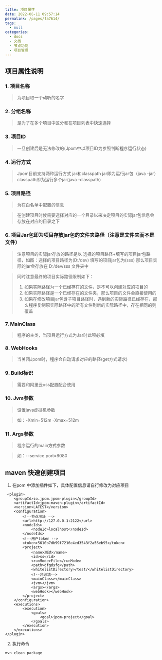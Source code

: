 ```yaml
---
title: 项目属性
date: 2022-06-11 09:57:14
permalink: /pages/fa7614/
tags: 
  - null
categories: 
  - docs
  - 文档
  - 节点功能
  - 项目管理
---
```

## 项目属性说明

### 1. 项目名称

> 为项目取一个动听的名字

### 2. 分组名称

> 是为了在多个项目中区分和在项目列表中快速选择
### 3. 项目ID

> 一旦创建后是无法修改的(Jpom中以项目ID为参照判断程序运行状态)

### 4. 运行方式

> Jpom目前支持两种运行方式 jar和classpath jar即为运行jar包（java -jar） classpath即为运行多个jar(java -classpath)

### 5. 项目路径

> 为在白名单中配置的信息

> 在创建项目时候需要选择对应的一个目录以来决定项目的实际jar包信息会存放在对应的目录之下

### 6. 项目Jar包即为项目存放jar包的文件夹路径（注意是文件夹而不是文件）

> 注意项目的实际jar存放的路径是以 选择的项目路径+填写的项目jar包路径，如图：选择的项目路径为(D:/dev) 填写的项目jar包为(sss) 
> 那么项目实际的jar会存放在 D:/dev/sss 文件夹中

> 同时注意最终的项目实际路径限制如下：
> 1. 如果实际路径为一个已经存在的文件，是不可以创建对应的项目的
> 2. 如果实际路径是一个已经存在的文件夹，那么项目的文件会直接使用的
> 3. 如果在修改项目jar包含子项目路径时，遇到新的实际路径已经存在，那么程序复制原实际路径中的所有文件到新的实际路径中，存在相同的则覆盖

### 7. MainClass

> 程序的主类，当项目运行方式为Jar时此项必填

### 8. WebHooks 

> 当关闭Jpom时，程序会自动请求对应的路径(get方式请求)

### 9. Build标识

> 需要和阿里云oss配置配合使用

### 10. Jvm参数

> 设置java虚拟机参数

> 如：-Xmin=512m -Xmax=512m

### 11. Args参数

> 程序运行的main方式参数

> 如：--service.port=8080

## maven 快速创建项目

1. 在pom 中添加插件如下，具体配置信息请自行修改为对应项目
```
 <plugin>
    <groupId>io.jpom.jpom-plugin</groupId>
    <artifactId>jpom-maven-plugin</artifactId>
    <version>LATEST</version>
    <configuration>
        <!--节点地址 -->
        <url>http://127.0.0.1:2122</url>
        <nodeIds>
            <nodeId>localhost</nodeId>
        </nodeIds>
        <!--用户token -->
        <token>5610b7db99f7216e4ed3543f2a56eb95</token>
        <project>
            <name>测试</name>
            <id>ss</id>
            <runMode>File</runMode>
            <path>dfgdsfg</path>
            <whitelistDirectory>/test/</whitelistDirectory>
            <!--非必填-->
            <mainClass></mainClass>
            <jvm></jvm>
            <args></args>
            <webHook></webHook>
        </project>
    </configuration>
    <executions>
        <execution>
            <goals>
                <goal>jpom-project</goal>
            </goals>
        </execution>
    </executions>
</plugin>
```

2. 执行命令

```
mvn clean package
```


